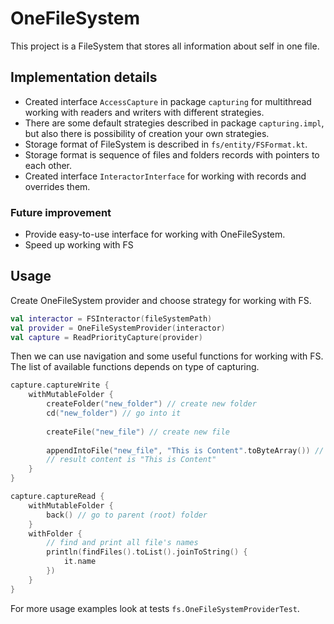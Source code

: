 # OneFileSystem

This project is a FileSystem that stores all information about self in one file.

## Implementation details
- Created interface `AccessCapture` in package `capturing` for multithread working with readers and writers with different strategies.
- There are some default strategies described in package `capturing.impl`, but also there is possibility of creation your own strategies. 
- Storage format of FileSystem is described in `fs/entity/FSFormat.kt`.
- Storage format is sequence of files and folders records with pointers to each other.
- Created interface `InteractorInterface` for working with records and overrides them.

### Future improvement
- Provide easy-to-use interface for working with OneFileSystem.
- Speed up working with FS

## Usage
Create OneFileSystem provider and choose strategy for working with FS.
```kotlin 
val interactor = FSInteractor(fileSystemPath)
val provider = OneFileSystemProvider(interactor)
val capture = ReadPriorityCapture(provider)
```
Then we can use navigation and some useful functions for working with FS. The list of available functions depends on type of capturing.
```kotlin 
capture.captureWrite {
    withMutableFolder {
        createFolder("new_folder") // create new folder
        cd("new_folder") // go into it
        
        createFile("new_file") // create new file
        
        appendIntoFile("new_file", "This is Content".toByteArray()) // write some content
        // result content is "This is Content"
    }
}

capture.captureRead {
    withMutableFolder {
        back() // go to parent (root) folder
    }
    withFolder {
        // find and print all file's names
        println(findFiles().toList().joinToString() {
            it.name
        })
    }
}
```
For more usage examples look at tests `fs.OneFileSystemProviderTest`.
